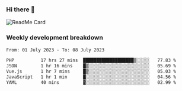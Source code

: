 ### Hi there 👋

<!--
**itzcy/itzcy** is a ✨ _special_ ✨ repository because its `README.md` (this file) appears on your GitHub profile.

Here are some ideas to get you started:

- 🔭 I’m currently working on ...
- 🌱 I’m currently learning ...
- 👯 I’m looking to collaborate on ...
- 🤔 I’m looking for help with ...
- 💬 Ask me about ...
- 📫 How to reach me: ...
- 😄 Pronouns: ...
- ⚡ Fun fact: ...
-->
![ReadMe Card](https://github-readme-stats.vercel.app/api?username=itzcy&show_icons=true&title_color=2d3198&icon_color=797cb8&text_color=24292e&bg_color=f6f8fa)

### Weekly development breakdown
<!--START_SECTION:waka-->

```txt
From: 01 July 2023 - To: 08 July 2023

PHP          17 hrs 27 mins  ███████████████████▒░░░░░   77.83 %
JSON         1 hr 16 mins    █▒░░░░░░░░░░░░░░░░░░░░░░░   05.69 %
Vue.js       1 hr 7 mins     █▒░░░░░░░░░░░░░░░░░░░░░░░   05.03 %
JavaScript   1 hr 1 min      █░░░░░░░░░░░░░░░░░░░░░░░░   04.56 %
YAML         40 mins         ▓░░░░░░░░░░░░░░░░░░░░░░░░   02.99 %
```

<!--END_SECTION:waka-->
